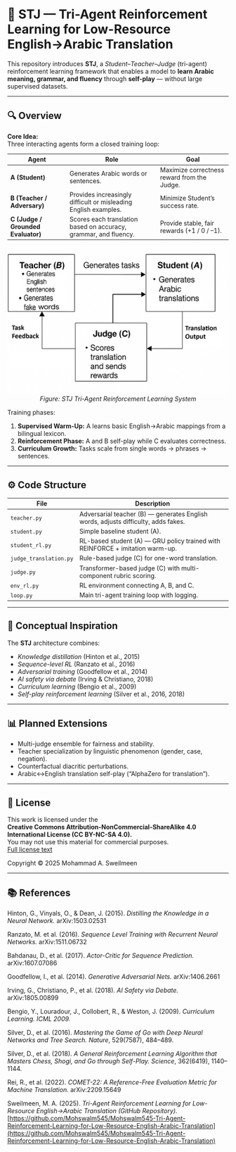 # 🧠 STJ — Tri-Agent Reinforcement Learning for Low-Resource English→Arabic Translation

This repository introduces **STJ**, a *Student–Teacher–Judge* (tri-agent) reinforcement learning framework that enables a model to **learn Arabic meaning, grammar, and fluency** through **self-play** — without large supervised datasets.

---

## 🔍 Overview

**Core Idea:**  
Three interacting agents form a closed training loop:

| Agent | Role | Goal |
|--------|------|------|
| **A (Student)** | Generates Arabic words or sentences. | Maximize correctness reward from the Judge. |
| **B (Teacher / Adversary)** | Provides increasingly difficult or misleading English examples. | Minimize Student’s success rate. |
| **C (Judge / Grounded Evaluator)** | Scores each translation based on accuracy, grammar, and fluency. | Provide stable, fair rewards (+1 / 0 / –1). |

<p align="center">
  <img src="https://github.com/Mohswalm545/Mohswalm545-Tri-Agent-Reinforcement-Learning-for-Low-Resource-English-Arabic-Translation/blob/main/projectimage.png" width="650">
  <br>
  <em>Figure: STJ Tri-Agent Reinforcement Learning System</em>
</p>


Training phases:
1. **Supervised Warm-Up:** A learns basic English→Arabic mappings from a bilingual lexicon.  
2. **Reinforcement Phase:** A and B self-play while C evaluates correctness.  
3. **Curriculum Growth:** Tasks scale from single words → phrases → sentences.

---

## ⚙️ Code Structure

| File | Description |
|------|--------------|
| `teacher.py` | Adversarial teacher (B) — generates English words, adjusts difficulty, adds fakes. |
| `student.py` | Simple baseline student (A). |
| `student_rl.py` | RL-based student (A) — GRU policy trained with REINFORCE + imitation warm-up. |
| `judge_translation.py` | Rule-based judge (C) for one-word translation. |
| `judge.py` | Transformer-based judge (C) with multi-component rubric scoring. |
| `env_rl.py` | RL environment connecting A, B, and C. |
| `loop.py` | Main tri-agent training loop with logging. |

---

## 🧠 Conceptual Inspiration

The **STJ** architecture combines:
- *Knowledge distillation* (Hinton et al., 2015)
- *Sequence-level RL* (Ranzato et al., 2016)
- *Adversarial training* (Goodfellow et al., 2014)
- *AI safety via debate* (Irving & Christiano, 2018)
- *Curriculum learning* (Bengio et al., 2009)
- *Self-play reinforcement learning* (Silver et al., 2016, 2018)

---

## 📊 Planned Extensions
- Multi-judge ensemble for fairness and stability.  
- Teacher specialization by linguistic phenomenon (gender, case, negation).  
- Counterfactual diacritic perturbations.  
- Arabic↔English translation self-play (“AlphaZero for translation”).  

---

## 📜 License

This work is licensed under the  
**Creative Commons Attribution-NonCommercial-ShareAlike 4.0 International License (CC BY-NC-SA 4.0).**  
You may not use this material for commercial purposes.  
[Full license text](https://creativecommons.org/licenses/by-nc-sa/4.0/)

Copyright © 2025 Mohammad A. Sweilmeen

---

## 📚 References

Hinton, G., Vinyals, O., & Dean, J. (2015). *Distilling the Knowledge in a Neural Network.* arXiv:1503.02531  

Ranzato, M. et al. (2016). *Sequence Level Training with Recurrent Neural Networks.* arXiv:1511.06732  

Bahdanau, D., et al. (2017). *Actor-Critic for Sequence Prediction.* arXiv:1607.07086  

Goodfellow, I., et al. (2014). *Generative Adversarial Nets.* arXiv:1406.2661  

Irving, G., Christiano, P., et al. (2018). *AI Safety via Debate.* arXiv:1805.00899  

Bengio, Y., Louradour, J., Collobert, R., & Weston, J. (2009). *Curriculum Learning.* *ICML 2009.*  

Silver, D., et al. (2016). *Mastering the Game of Go with Deep Neural Networks and Tree Search.* *Nature*, 529(7587), 484–489.  

Silver, D., et al. (2018). *A General Reinforcement Learning Algorithm that Masters Chess, Shogi, and Go through Self-Play.* *Science*, 362(6419), 1140–1144.  

Rei, R., et al. (2022). *COMET-22: A Reference-Free Evaluation Metric for Machine Translation.* arXiv:2209.15649  

Sweilmeen, M. A. (2025). *Tri-Agent Reinforcement Learning for Low-Resource English→Arabic Translation (GitHub Repository).*  
[https://github.com/Mohswalm545/Mohswalm545-Tri-Agent-Reinforcement-Learning-for-Low-Resource-English-Arabic-Translation](https://github.com/Mohswalm545/Mohswalm545-Tri-Agent-Reinforcement-Learning-for-Low-Resource-English-Arabic-Translation)


